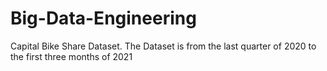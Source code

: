 # Big-Data-Engineering

Capital Bike Share Dataset. The Dataset is from the last quarter of 2020 to the first three months of 2021
